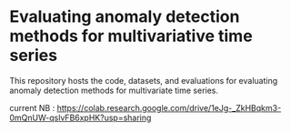 # Evaluating anomaly detection methods for multivariative time series

This repository hosts the code, datasets, and evaluations for evaluating anomaly detection methods for multivariate time series. 

current NB : https://colab.research.google.com/drive/1eJg-_ZkHBqkm3-0mQnUW-qslvFB6xpHK?usp=sharing
